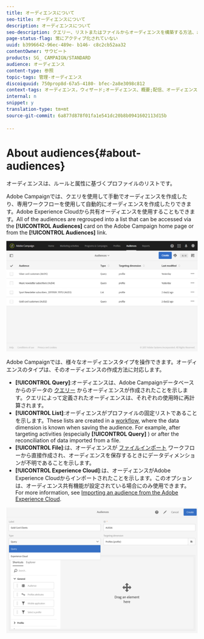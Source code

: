 ```yaml
---
title: オーディエンスについて
seo-title: オーディエンスについて
description: オーディエンスについて
seo-description: クエリー、リストまたはファイルからオーディエンスを構築する方法、およびAdobe Experience Cloudからのオーディエンスの読み込み方法について説明します。
page-status-flag: 常にアクティブ化されていない
uuid: b3996642-96ec-489e- b146- c8c2cb52aa32
contentOwner: サウビート
products: SG_ CAMPAIGN/STANDARD
audience: オーディエンス
content-type: 参照
topic-tags: 管理-オーディエンス
discoiquuid: 750prop8d-67a5-4180- bfec-2a8e3098c812
context-tags: オーディエンス，ウィザード;オーディエンス、概要;配信、オーディエンス、戻る
internal: n
snippet: y
translation-type: tm+mt
source-git-commit: 6a877d878f01fa1e541dc20b8b0941602113d15b

---
```



# About audiences{#about-audiences}

オーディエンスは、ルールと属性に基づくプロファイルのリストです。

Adobe Campaignでは、クエリを使用して手動でオーディエンスを作成したり、専用ワークフローを使用して自動的にオーディエンスを作成したりできます。Adobe Experience Cloudから共有オーディエンスを使用することもできます。All of the audiences are regrouped into a list that can be accessed via the **[!UICONTROL Audiences]** card on the Adobe Campaign home page or from the **[!UICONTROL Audiences]** link.

![](assets/audience_1.png)

Adobe Campaignでは、様々なオーディエンスタイプを操作できます。オーディエンスのタイプは、そのオーディエンスの作成方法に対応します。

* **[!UICONTROL Query]**:オーディエンスは、Adobe Campaignデータベースからのデータの [クエリー](../../automating/using/editing-queries.md#about-query-editor) からオーディエンスが作成されたことを示します。クエリによって定義されたオーディエンスは、それぞれの使用時に再計算されます。
* **[!UICONTROL List]**:オーディエンスがプロファイルの固定リストであることを示します。These lists are created in a [workflow](../../automating/using/discovering-workflows.md), where the data dimension is known when saving the audience. For example, after targeting activities (especially **[!UICONTROL Query]** ) or after the reconciliation of data imported from a file.
* **[!UICONTROL File]**:は、オーディエンスが [ファイルインポート](../../automating/using/load-file.md) ワークフローから直接作成され、オーディエンスを保存するときにデータディメンションが不明であることを示します。
* **[!UICONTROL Experience Cloud]**:は、オーディエンスがAdobe Experience Cloudからインポートされたことを示します。このオプションは、オーディエンス共有機能が設定されている場合にのみ使用できます。For more information, see [Importing an audience from the Adobe Experience Cloud](../../integrating/using/sharing-audiences-with-audience-manager-or-people-core-service.md#importing-an-audience).

![](assets/audience_type_selection.png)


